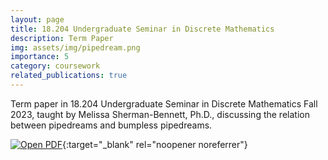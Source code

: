 ```yaml
---
layout: page
title: 18.204 Undergraduate Seminar in Discrete Mathematics
description: Term Paper
img: assets/img/pipedream.png
importance: 5
category: coursework
related_publications: true
---
```


Term paper in 18.204 Undergraduate Seminar in Discrete Mathematics Fall 2023, taught by Melissa Sherman-Bennett, Ph.D., discussing the relation between pipedreams and bumpless pipedreams.

[![Open PDF](https://img.icons8.com/color/48/000000/pdf-2.png)](https://saqzhao.github.io/assets/pdf/18_204_Term_Paper.pdf){:target="_blank" rel="noopener noreferrer"}